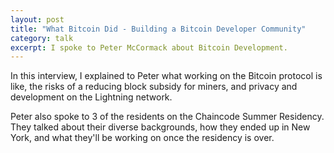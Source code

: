 ```yaml
---
layout: post
title: "What Bitcoin Did - Building a Bitcoin Developer Community"
category: talk
excerpt: I spoke to Peter McCormack about Bitcoin Development.
---
```


In this interview, I explained to Peter what working on the Bitcoin
protocol is like, the risks of a reducing block subsidy for
miners, and privacy and development on the Lightning network.

Peter also spoke to 3 of the residents on the Chaincode Summer Residency. They
talked about their diverse backgrounds, how they ended up in New York, and what
they'll be working on once the residency is over.
